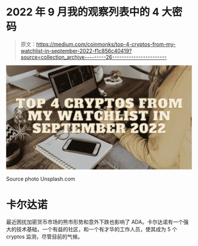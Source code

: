 # 2022 年 9 月我的观察列表中的 4 大密码

> 原文：<https://medium.com/coinmonks/top-4-cryptos-from-my-watchlist-in-september-2022-f1c856c40419?source=collection_archive---------26----------------------->

![](img/d5ca1358b5cc073bd92af8cea2174791.png)

Source photo Unsplash.com

# 卡尔达诺

最近困扰加密货币市场的熊市形势和意外下跌也影响了 ADA。卡尔达诺有一个强大的技术基础，一个有益的社区，和一个有才华的工作人员，使其成为 5 个 cryptos 监测，尽管目前的气候。